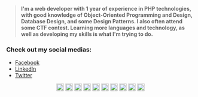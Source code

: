 

> **I'm a web developer with 1 year of experience in PHP technologies, with good knowledge of Object-Oriented Programming and Design, Database Design, and some Design Patterns. I also often attend some CTF contest. Learning more languages and technology, as well as developing my skills is what I'm trying to do.** 

### Check out my social medias:

- [Facebook](https://fb.com/dinghi.19091999)
- [LinkedIn](https://www.linkedin.com/in/haidv99)
- [Twitter](https://twitter.com/haidv99)

<p align="center">
<a href="https://codepen.io/haiclover" target="blank"><img align="center" src="https://cdn.jsdelivr.net/npm/simple-icons@3.0.1/icons/codepen.svg" alt="haiclover" height="20" width="20" /></a>
<a href="https://dev.to/haiclover" target="blank"><img align="center" src="https://cdn.jsdelivr.net/npm/simple-icons@3.0.1/icons/dev-dot-to.svg" alt="haiclover" height="20" width="20" /></a>
<a href="https://twitter.com/haidv99" target="blank"><img align="center" src="https://cdn.jsdelivr.net/npm/simple-icons@3.0.1/icons/twitter.svg" alt="haiclover" height="20" width="20" /></a>
<a href="https://linkedin.com/in/haidv99" target="blank"><img align="center" src="https://cdn.jsdelivr.net/npm/simple-icons@3.0.1/icons/linkedin.svg" alt="haiclover" height="20" width="20" /></a>
<a href="https://stackoverflow.com/users/11752773/haiclover" target="blank"><img align="center" src="https://cdn.jsdelivr.net/npm/simple-icons@3.0.1/icons/stackoverflow.svg" alt="haiclover" height="20" width="20" /></a>
<a href="https://codesandbox.com/haiclover" target="blank"><img align="center" src="https://cdn.jsdelivr.net/npm/simple-icons@3.0.1/icons/codesandbox.svg" alt="haiclover" height="20" width="20" /></a>
<a href="https://kaggle.com/haiclover" target="blank"><img align="center" src="https://cdn.jsdelivr.net/npm/simple-icons@3.0.1/icons/kaggle.svg" alt="haiclover" height="20" width="20" /></a>
<a href="https://fb.com/dinghi.19091999" target="blank"><img align="center" src="https://cdn.jsdelivr.net/npm/simple-icons@3.0.1/icons/facebook.svg" alt="haiclover" height="20" width="20" /></a>
<a href="https://instagram.com/dinghiiiiiiiii" target="blank"><img align="center" src="https://cdn.jsdelivr.net/npm/simple-icons@3.0.1/icons/instagram.svg" alt="haiclover" height="20" width="20" /></a>
<a href="https://medium.com/haiclover" target="blank"><img align="center" src="https://cdn.jsdelivr.net/npm/simple-icons@3.0.1/icons/medium.svg" alt="haiclover" height="20" width="20" /></a>
</p>



